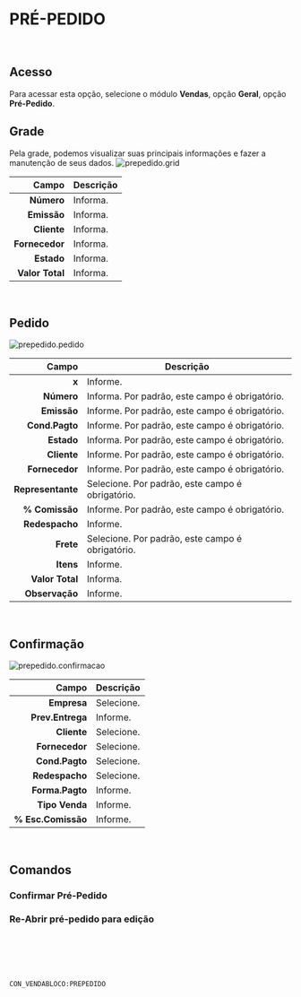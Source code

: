 # PRÉ-PEDIDO
<br>

## Acesso
Para acessar esta opção, selecione o módulo **Vendas**, opção **Geral**, opção **Pré-Pedido**.
<br>

## Grade
Pela grade, podemos visualizar suas principais informações e fazer a manutenção de seus dados.
![prepedido.grid](https://raw.githubusercontent.com/netforcews/docs-siscom/master/vendas/imagens/prepedido.grid.png)

Campo | Descrição
--:|---
**Número** | Informa.
**Emissão** | Informa.
**Cliente** | Informa.
**Fornecedor** | Informa.
**Estado** | Informa.
**Valor Total** | Informa.
<br>

## Pedido
![prepedido.pedido](https://raw.githubusercontent.com/netforcews/docs-siscom/master/vendas/imagens/prepedido.pedido.png)

Campo | Descrição
--:|---
**x** | Informe.
**Número** | Informa. Por padrão, este campo é obrigatório.
**Emissão** | Informe. Por padrão, este campo é obrigatório.
**Cond.Pagto** | Informe. Por padrão, este campo é obrigatório.
**Estado** | Informa. Por padrão, este campo é obrigatório.
**Cliente** | Informe. Por padrão, este campo é obrigatório.
**Fornecedor** | Informe. Por padrão, este campo é obrigatório.
**Representante** | Selecione. Por padrão, este campo é obrigatório.
**% Comissão** | Informe. Por padrão, este campo é obrigatório.
**Redespacho** | Informe.
**Frete** | Selecione. Por padrão, este campo é obrigatório.
**Itens** | Informe.
**Valor Total** | Informa.
**Observação** | Informe.
<br>

## Confirmação
![prepedido.confirmacao](https://raw.githubusercontent.com/netforcews/docs-siscom/master/vendas/imagens/prepedido.confirmacao.png)

Campo | Descrição
--:|---
**Empresa** | Selecione.
**Prev.Entrega** | Informe.
**Cliente** | Selecione.
**Fornecedor** | Selecione.
**Cond.Pagto** | Selecione.
**Redespacho** | Selecione.
**Forma.Pagto** | Informe.
**Tipo Venda** | Informe.
**% Esc.Comissão** | Informe.
<br>

## Comandos
### Confirmar Pré-Pedido
### Re-Abrir pré-pedido para edição
<br>
<br>
<br>
<br>

```CON_VENDABLOCO:PREPEDIDO```
